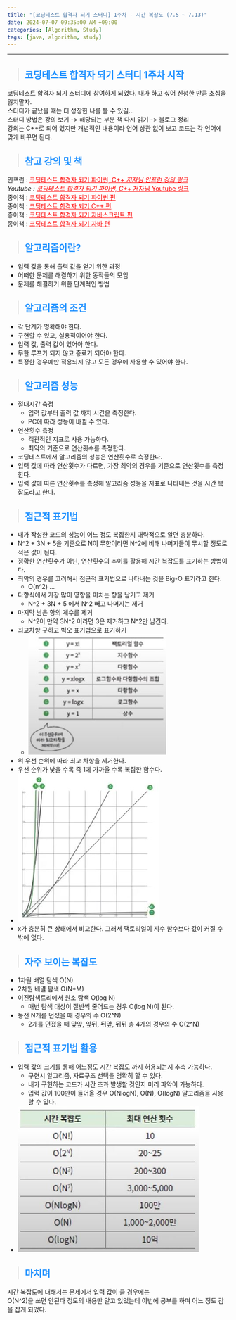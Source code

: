 ```yaml
---
title: "[코딩테스트 합격자 되기 스터디] 1주차 - 시간 복잡도 (7.5 ~ 7.13)"
date: 2024-07-07 09:35:00 AM +09:00
categories: [Algorithm, Study]
tags: [java, algorithm, study]
---
```

***

>## <span style='color:#1E90FF'>코딩테스트 합격자 되기 스터디 1주차 시작</span>
코딩테스트 합격자 되기 스터디에 참여하게 되었다. 내가 하고 싶어 신청한 만큼 초심을 잃지말자. <br>
스터디가 끝났을 때는 더 성장한 나를 볼 수 있길... <br>
스터디 방법은 강의 보기 -> 해당되는 부분 책 다시 읽기 -> 블로그 정리 <br>
강의는 C++로 되어 있지만 개념적인 내용이라 언어 상관 없이 보고 코드는 각 언어에 맞게 바꾸면 된다. <br>

>## <span style='color:#1E90FF'>참고 강의 및 책</span>
인프런 : <a href='https://inf.run/t92e1' target='_blank' style='color:red'>코딩테스트 합격자 되기 파이썬, C+_+ 저자님 인프런 강의 링크</a> <br>
Youtube : <a href='https://inf.run/t92e1' target='_blank' style='color:red'>코딩테스트 합격자 되기 파이썬, C+_+ 저자님 Youtube 링크</a> <br>
종이책 : <a href='https://product.kyobobook.co.kr/detail/S000210881884' target='_blank' style='color:red'>코딩테스트 합격자 되기 파이썬 편</a> <br>
종이책 : <a href='https://product.kyobobook.co.kr/detail/S000213087020' target='_blank' style='color:red'>코딩테스트 합격자 되기 C++ 편</a> <br>
종이책 : <a href='https://product.kyobobook.co.kr/detail/S000213641007' target='_blank' style='color:red'>코딩테스트 합격자 되기 자바스크립트 편</a> <br>
종이책 : <a href='https://product.kyobobook.co.kr/detail/S000212576322' target='_blank' style='color:red'>코딩테스트 합격자 되기 자바 편</a> <br>

>## <span style='color:#1E90FF'>알고리즘이란?</span>
- 입력 값을 통해 출력 값을 얻기 위한 과정 <br>
- 어떠한 문제를 해결하기 위한 동작들의 모임 <br>
- 문제를 해결하기 위한 단계적인 방법 <br>

>## <span style='color:#1E90FF'>알고리즘의 조건</span>
- 각 단계가 명확해야 한다. <br>
- 구현할 수 있고, 실용적이어야 한다. <br>
- 입력 값, 출력 값이 있어야 한다. <br>
- 무한 루프가 되지 않고 종료가 되어야 한다. <br>
- 특정한 경우에만 적용되지 않고 모든 경우에 사용할 수 있어야 한다. <br>

>## <span style='color:#1E90FF'>알고리즘 성능</span>
- 절대시간 측정
    - 입력 값부터 출력 값 까지 시간을 측정한다.
    - PC에 따라 성능이 바뀔 수 있다.
- 연산횟수 측정
    - 객관적인 지표로 사용 가능하다.
    - 최악의 기준으로 연산횟수를 측정한다.
- 코딩테스트에서 알고리즘의 성능은 연산횟수로 측정한다. <br>
- 입력 값에 따라 연산횟수가 다르면, 가장 최악의 경우를 기준으로 연산횟수를 측정한다. <br>
- 입력 값에 따른 연산횟수를 측정해 알고리즘 성능을 지표로 나타내는 것을 시간 복잡도라고 한다. <br>

>## <span style='color:#1E90FF'>점근적 표기법</span>
- 내가 작성한 코드의 성능이 어느 정도 복잡한지 대략적으로 알면 충분하다. <br>
- N^2 + 3N + 5을 기준으로 N이 무한이라면 N^2에 비해 나머지들이 무시할 정도로 적은 값이 된다. <br>
- 정확한 연산횟수가 아닌, 연산횟수의 추이를 활용해 시간 복잡도를 표기하는 방법이다. <br>
- 최악의 경우를 고려해서 점근적 표기법으로 나타내는 것을 Big-O 표기라고 한다.
    - O(n^2) ...
- 다항식에서 가장 많이 영향을 미치는 항을 남기고 제거
    - N^2 + 3N + 5 에서 N^2 빼고 나머지는 제거
- 마지막 남은 항의 계수를 제거
    - N^2이 만약 3N^2 이라면 3은 제거하고 N^2만 남긴다.
- 최고차항 구하고 빅오 표기법으로 표기하기
    - ![algorithm-study](/assets/img/postImg/algorithm/study/1Week/Priority.JPG)
- 위 우선 순위에 따라 최고 차항을 제거한다. <br>
- 우선 순위가 낮을 수록 즉 1에 가까울 수록 복잡한 함수다. <br>
- ![algorithm-study](/assets/img/postImg/algorithm/study/1Week/AsymptoticNotation.JPG) <br>
- x가 충분히 큰 상태에서 비교한다. 그래서 팩토리얼이 지수 함수보다 값이 커질 수 밖에 없다. <br>

>## <span style='color:#1E90FF'>자주 보이는 복잡도</span>
- 1차원 배열 탐색 O(N) <br>
- 2차원 배열 탐색 O(N*M) <br>
- 이진탐색트리에서 원소 탐색 O(log N)
    - 매번 탐색 대상이 절반씩 줄어드는 경우 O(log N)이 된다.
- 동전 N개를 던졌을 때 경우의 수 O(2^N)
    - 2개를 던졌을 때 앞앞, 앞뒤, 뒤앞, 뒤뒤 총 4개의 경우의 수 O(2^N)

>## <span style='color:#1E90FF'>점근적 표기법 활용</span>
- 입력 값의 크기를 통해 어느정도 시간 복잡도 까지 허용되는지 추측 가능하다.
    - 구현시 알고리즘, 자료구조 선택을 명확히 할 수 있다.
    - 내가 구현하는 코드가 시간 초과 발생할 것인지 미리 파악이 가능하다.
    - 입력 값이 100만이 들어올 경우 O(NlogN), O(N), O(logN) 알고리즘을 사용할 수 있다.
- ![algorithm-study](/assets/img/postImg/algorithm/study/1Week/TimeComplexity.JPG) <br>

>## <span style='color:#1E90FF'>마치며</span>
시간 복잡도에 대해서는 문제에서 입력 값이 클 경우에는 <br>
O(N^2)을 쓰면 안된다 정도의 내용만 알고 있었는데 이번에 공부를 하며 어느 정도 감을 잡게 되었다. <br>
